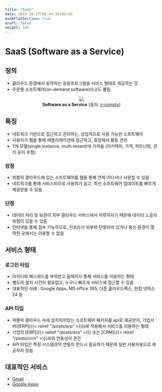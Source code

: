 ```yaml
---
title: "SaaS"
date: 2019-10-17T08:44:35+09:00
bookFlatSection: true
draft: false
weight: 100
---
```


# SaaS (Software as a Service)

## 정의

- 클라우드 환경에서 동작하는 응용프로그램을 서비스 형태로 제공하는 것 
- 주문형 소프트웨어(on-demand software)라고도 불림

<div style="text-align:center" >
    <img src="/static/images/cloud/saas.png" />
    <div><b>Software as a Service</b> (출처. <a href="https://blog.v-comply.com/saas-platform/">v-comply</a>)</div>
</div>

## 특징

- 네트워크 기반으로 접근하고 관리하는, 상업적으로 사용 가능한 소프트웨어
- 사용자가 웹을 통해 애플리케이션에 접근하고, 중앙에서 활동 관리 
- 1:N 모델(single instance, multi-tenant)에 가까움 (아키텍처, 가격, 파트너링, 관리 등이 포함)

### 장점 

- 퍼블릭 클라우드에 있는 소프트웨어를 웹을 통해 언제 어디서나 사용할 수 있음 
- 네트워크를 통해 서비스되므로 사용하기 쉽고, 최신 소프트웨어 업데이트를 빠르게 제공받을 수 있음 

### 단점

- 데이터 처리 및 보관이 외부 클라우드 서비스에서 이루어지기 때문에 데이터 노출의 위험이 있을 수 있음
- 인터넷을 통해 접속 가능하므로, 인프라가 외부와 단절되어 있거나 통신 환경이 열악한 곳에서는 이용할 수 없음 

## 서비스 형태

### 로그인 타입

- 아이디와 패스워드를 부여받고 홈페이지 통해 서비스를 이용하는 형태 
- 별도의 설치 시간이 필요없고, 누구나 빠르게 서비스에 접근할 수 있음 
- 대표적인 사례 : Google Apps, MS office 365, 더존 클라우드팩스, 한컴 넷피스24 등 

### API 타입 

- 퍼블릭 클라우드 속에 설치되어있는 소프트웨어 패키지를 api로 제공받아, 기업서버([ERP]({{< relref "/posts/erp" >}}))에 적용해서 서비스를 이용하는 형태
- 기업의 [ERP]({{< relref "/posts/erp" >}}) 또는 [CRM]({{< relref "/posts/crm" >}})과의 연동성이 관건 
- API 타입은 특정 시스템과의 연동이 반드시 필요하기 때문에 일반 사용자용으로 제공하지 않음 
 
## 대표적인 서비스 

- [Gmail](https://mail.google.com/)
- [Google Apps](https://apps.google.com)  